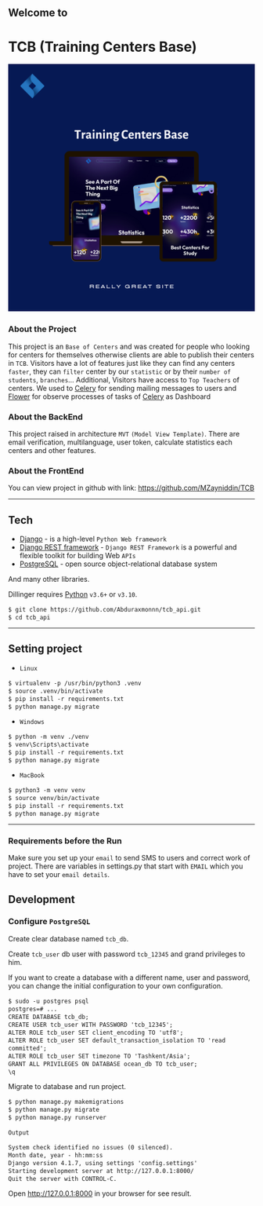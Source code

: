 ## Welcome to
# TCB (Training Centers Base)

![alt text](images/main_image/TCB-Mock-Image.png)

### About the Project

This project is an `Base of Centers` and was created for people who looking for centers for themselves otherwise clients 
are able to publish their centers in `TCB`. Visitors have a lot of features just like they can find any centers `faster`, 
they can `filter` center by our `statistic` or by their `number of students`, `branches`... Additional, Visitors have 
access to `Top Teachers` of centers. We used to [Celery](https://docs.celeryq.dev/en/stable/) for sending mailing messages
to users and [Flower](https://flower.readthedocs.io/en/latest/) for observe processes of tasks of 
[Celery](https://docs.celeryq.dev/en/stable/) as Dashboard

### About the BackEnd

This project raised in architecture `MVT` `(Model View Template)`. There are email verification, multilanguage, user token, 
calculate statistics each centers and other features.

### About the FrontEnd
You can view project in github with link: https://github.com/MZayniddin/TCB


***

## Tech

* [Django](https://www.djangoproject.com/) - is a high-level `Python Web framework`
* [Django REST framework](https://www.django-rest-framework.org/) - `Django REST Framework` is a powerful and flexible toolkit for building Web `APIs`
* [PostgreSQL](https://www.postgresql.org/) - open source object-relational database system

And many other libraries.

Dillinger requires [Python](https://www.python.org) `v3.6+` or `v3.10`.

```shell
$ git clone https://github.com/Abduraxmonnn/tcb_api.git
$ cd tcb_api
```

***

## Setting project

* `Linux`
```shell
$ virtualenv -p /usr/bin/python3 .venv
$ source .venv/bin/activate
$ pip install -r requirements.txt
$ python manage.py migrate
```

* `Windows`
```shell
$ python -m venv ./venv
$ venv\Scripts\activate
$ pip install -r requirements.txt
$ python manage.py migrate
```

* `MacBook`
```shell
$ python3 -m venv venv
$ source venv/bin/activate
$ pip install -r requirements.txt
$ python manage.py migrate
```

***

### Requirements before the Run

Make sure you set up your `email` to send SMS to users and correct work of project.
There are variables in settings.py that start with `EMAIL` which you have to set your `email details`.

## Development
### Configure `PostgreSQL`
Create clear database named `tcb_db`.

Create `tcb_user` db user with password `tcb_12345` and grand privileges to him.

If you want to create a database with a different name, user and password, you can change the initial configuration to your own configuration.
```shell
$ sudo -u postgres psql
postgres=# ...
CREATE DATABASE tcb_db;
CREATE USER tcb_user WITH PASSWORD 'tcb_12345';
ALTER ROLE tcb_user SET client_encoding TO 'utf8';
ALTER ROLE tcb_user SET default_transaction_isolation TO 'read committed';
ALTER ROLE tcb_user SET timezone TO 'Tashkent/Asia';
GRANT ALL PRIVILEGES ON DATABASE ocean_db TO tcb_user;
\q
```
Migrate to database and run project.
```shell
$ python manage.py makemigrations
$ python manage.py migrate
$ python manage.py runserver
```
`Output`
```shell
System check identified no issues (0 silenced).
Month date, year - hh:mm:ss
Django version 4.1.7, using settings 'config.settings'
Starting development server at http://127.0.0.1:8000/
Quit the server with CONTROL-C.
```
Open http://127.0.0.1:8000 in your browser for see result.
